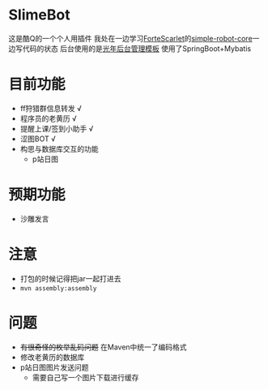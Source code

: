 # SlimeBot
这是酷Q的一个个人用插件
我处在一边学习[ForteScarlet](https://github.com/ForteScarlet)的[simple-robot-core](https://github.com/ForteScarlet/simple-robot-core)一边写代码的状态
后台使用的是[光年后台管理模板](https://gitee.com/yinqi/Light-Year-Admin-Using-Iframe)
使用了SpringBoot+Mybatis
# 目前功能
- ff狩猎群信息转发 √
- 程序员的老黄历 √
- 提醒上课/签到小助手 √
- 涩图BOT √
- 构思与数据库交互的功能
    + p站日图
# 预期功能
- 沙雕发言
# 注意
- 打包的时候记得把jar一起打进去
- ```mvn assembly:assembly```
# 问题
- ~~有很奇怪的枚举乱码问题~~ 在Maven中统一了编码格式
- 修改老黄历的数据库
- p站日图图片发送问题
    + 需要自己写一个图片下载进行缓存